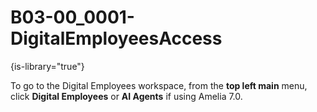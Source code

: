 # B03-00_0001-DigitalEmployeesAccess

{is-library="true"}

<snippet id="B03-00_0001-DigitalEmployeesAccess_snippet">



To go to the Digital Employees workspace, from the **top left main** menu, click **Digital Employees** or **AI Agents** if using Amelia 7.0.


</snippet>